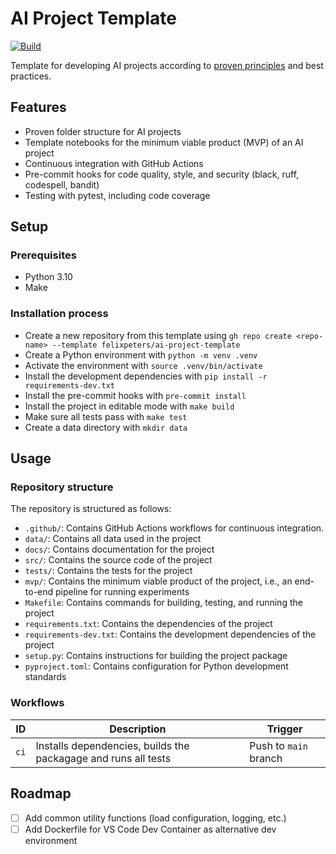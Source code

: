 # AI Project Template

[![Build](https://github.com/felixpeters/ai-project-template/actions/workflows/ci.yml/badge.svg)](https://github.com/felixpeters/ai-project-template/actions/workflows/ci.yml)

Template for developing AI projects according to [proven principles](https://fullstackai.substack.com/p/four-pillars-ai-development) and best practices.

## Features

- Proven folder structure for AI projects
- Template notebooks for the minimum viable product (MVP) of an AI project
- Continuous integration with GitHub Actions
- Pre-commit hooks for code quality, style, and security (black, ruff, codespell, bandit)
- Testing with pytest, including code coverage

## Setup

### Prerequisites

- Python 3.10
- Make

### Installation process

- Create a new repository from this template using `gh repo create <repo-name> --template felixpeters/ai-project-template`
- Create a Python environment with `python -m venv .venv`
- Activate the environment with `source .venv/bin/activate`
- Install the development dependencies with `pip install -r requirements-dev.txt`
- Install the pre-commit hooks with `pre-commit install`
- Install the project in editable mode with `make build`
- Make sure all tests pass with `make test`
- Create a data directory with `mkdir data`

## Usage

### Repository structure

The repository is structured as follows:

- `.github/`: Contains GitHub Actions workflows for continuous integration.
- `data/`: Contains all data used in the project
- `docs/`: Contains documentation for the project
- `src/`: Contains the source code of the project
- `tests/`: Contains the tests for the project
- `mvp/`: Contains the minimum viable product of the project, i.e., an end-to-end pipeline for running experiments
- `Makefile`: Contains commands for building, testing, and running the project
- `requirements.txt`: Contains the dependencies of the project
- `requirements-dev.txt`: Contains the development dependencies of the project
- `setup.py`: Contains instructions for building the project package
- `pyproject.toml`: Contains configuration for Python development standards

### Workflows

| ID   | Description                                                    | Trigger               |
| ---- | -------------------------------------------------------------- | --------------------- |
| `ci` | Installs dependencies, builds the packagage and runs all tests | Push to `main` branch |

## Roadmap

- [ ] Add common utility functions (load configuration, logging, etc.)
- [ ] Add Dockerfile for VS Code Dev Container as alternative dev environment

